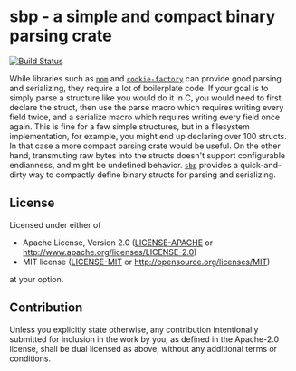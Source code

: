 # sbp - a simple and compact binary parsing crate
[![Build Status](https://travis-ci.org/4lDO2/sbp-rs.svg?branch=master)](https://travis-ci.org/4lDO2/sbp-rs)

While libraries such as [`nom`](https://crates.io/crates/nom) and [`cookie-factory`](https://crates.io/crates/cookie-factory) can provide good parsing and serializing, they require a lot of boilerplate code. If your goal is to simply parse a structure like you would do it in C, you would need to first declare the struct, then use the parse macro which requires writing every field twice, and a serialize macro which requires writing every field once again. This is fine for a few simple structures, but in a filesystem implementation, for example, you might end up declaring over 100 structs. In that case a more compact parsing crate would be useful. On the other hand, transmuting raw bytes into the structs doesn't support configurable endianness, and might be undefined behavior. [`sbp`](https://crates.io/crates/sbp) provides a quick-and-dirty way to compactly define binary structs for parsing and serializing.

## License

Licensed under either of

 * Apache License, Version 2.0
   ([LICENSE-APACHE](LICENSE-APACHE) or http://www.apache.org/licenses/LICENSE-2.0)
 * MIT license
   ([LICENSE-MIT](LICENSE-MIT) or http://opensource.org/licenses/MIT)

at your option.

## Contribution

Unless you explicitly state otherwise, any contribution intentionally submitted
for inclusion in the work by you, as defined in the Apache-2.0 license, shall be
dual licensed as above, without any additional terms or conditions.
